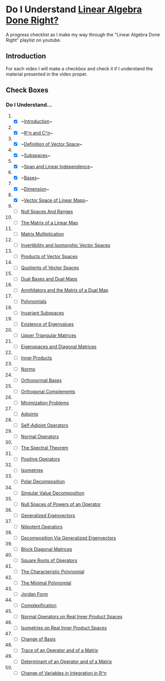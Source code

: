 # Do I Understand [Linear Algebra Done Right?](https://www.youtube.com/playlist?list=PLGAnmvB9m7zOBVCZBUUmSinFV0wEir2Vw)
A progress checklist as I make my way through the "Linear Algebra Done Right" playlist on youtube.

## Introduction
For each video I will make a checkbox and check it if I understand the material presented in the video proper.

## Check Boxes

### Do I Understand...
1. - [X] ~[Introduction](https://www.youtube.com//watch?v=lkx2BJcnyxk&amp;list=PLGAnmvB9m7zOBVCZBUUmSinFV0wEir2Vw&amp;index=1)~

2. - [X] ~[R^n and C^n](https://www.youtube.com//watch?v=lsRbaLl0PL8&amp;list=PLGAnmvB9m7zOBVCZBUUmSinFV0wEir2Vw&amp;index=2)~

3. - [X] ~[Definition of Vector Space](https://www.youtube.com//watch?v=rk__T8_kVc8&amp;list=PLGAnmvB9m7zOBVCZBUUmSinFV0wEir2Vw&amp;index=3)~

4. - [X] ~[Subspaces](https://www.youtube.com//watch?v=IG-aN3VHr1I&amp;list=PLGAnmvB9m7zOBVCZBUUmSinFV0wEir2Vw&amp;index=4)~

5. - [X] ~[Span and Linear Independence](https://www.youtube.com//watch?v=cRCaud-3AsY&amp;list=PLGAnmvB9m7zOBVCZBUUmSinFV0wEir2Vw&amp;index=5)~

6. - [X] ~[Bases](https://www.youtube.com//watch?v=mksFS97_RMs&amp;list=PLGAnmvB9m7zOBVCZBUUmSinFV0wEir2Vw&amp;index=6)~

7. - [X] ~[Dimension](https://www.youtube.com//watch?v=y6jRJ11ibMo&amp;list=PLGAnmvB9m7zOBVCZBUUmSinFV0wEir2Vw&amp;index=7)~

8. - [X] ~[Vector Space of Linear Maps](https://www.youtube.com//watch?v=GNg5drGm4JE&amp;list=PLGAnmvB9m7zOBVCZBUUmSinFV0wEir2Vw&amp;index=8)~

9. - [ ] [Null Spaces And Ranges](https://www.youtube.com//watch?v=SoV7-w8x8pk&amp;list=PLGAnmvB9m7zOBVCZBUUmSinFV0wEir2Vw&amp;index=9)

10. - [ ] [The Matrix of a Linear Map](https://www.youtube.com//watch?v=LlbzPlS3ZQk&amp;list=PLGAnmvB9m7zOBVCZBUUmSinFV0wEir2Vw&amp;index=10)

11. - [ ] [Matrix Multiplication](https://www.youtube.com//watch?v=Vf8z6XA7LJE&amp;list=PLGAnmvB9m7zOBVCZBUUmSinFV0wEir2Vw&amp;index=11)

12. - [ ] [Invertibility and Isomorphic Vector Spaces](https://www.youtube.com//watch?v=O3LDK6LKcME&amp;list=PLGAnmvB9m7zOBVCZBUUmSinFV0wEir2Vw&amp;index=12)

13. - [ ] [Products of Vector Spaces](https://www.youtube.com//watch?v=zzVBTNf6Z3M&amp;list=PLGAnmvB9m7zOBVCZBUUmSinFV0wEir2Vw&amp;index=13)

14. - [ ] [Quotients of Vector Spaces](https://www.youtube.com//watch?v=cbcgfl-FYuQ&amp;list=PLGAnmvB9m7zOBVCZBUUmSinFV0wEir2Vw&amp;index=14)

15. - [ ] [Dual Bases and Dual Maps](https://www.youtube.com//watch?v=XatRHhaUOws&amp;list=PLGAnmvB9m7zOBVCZBUUmSinFV0wEir2Vw&amp;index=15)

16. - [ ] [Annihilators and the Matrix of a Dual Map](https://www.youtube.com//watch?v=JwHnmznnMAc&amp;list=PLGAnmvB9m7zOBVCZBUUmSinFV0wEir2Vw&amp;index=16)

17. - [ ] [Polynomials](https://www.youtube.com//watch?v=16RepOJMUbM&amp;list=PLGAnmvB9m7zOBVCZBUUmSinFV0wEir2Vw&amp;index=17)

18. - [ ] [Invariant Subspaces](https://www.youtube.com//watch?v=NfoS22DasmE&amp;list=PLGAnmvB9m7zOBVCZBUUmSinFV0wEir2Vw&amp;index=18)

19. - [ ] [Existence of Eigenvalues](https://www.youtube.com//watch?v=zlmh4JSTijI&amp;list=PLGAnmvB9m7zOBVCZBUUmSinFV0wEir2Vw&amp;index=19)

20. - [ ] [Upper Triangular Matrices](https://www.youtube.com//watch?v=8HIk65B4CIM&amp;list=PLGAnmvB9m7zOBVCZBUUmSinFV0wEir2Vw&amp;index=20)

21. - [ ] [Eigenspaces and Diagonal Matrices](https://www.youtube.com//watch?v=znJ0TO0RY6I&amp;list=PLGAnmvB9m7zOBVCZBUUmSinFV0wEir2Vw&amp;index=21)

22. - [ ] [Inner Products](https://www.youtube.com//watch?v=MkYzm4W9p6U&amp;list=PLGAnmvB9m7zOBVCZBUUmSinFV0wEir2Vw&amp;index=22)

23. - [ ] [Norms](https://www.youtube.com//watch?v=Bl3kQu5djSg&amp;list=PLGAnmvB9m7zOBVCZBUUmSinFV0wEir2Vw&amp;index=23)

24. - [ ] [Orthonormal Bases](https://www.youtube.com//watch?v=KZetRHUtT0M&amp;list=PLGAnmvB9m7zOBVCZBUUmSinFV0wEir2Vw&amp;index=24)

25. - [ ] [Orthogonal Complements](https://www.youtube.com//watch?v=itYPJY85FJg&amp;list=PLGAnmvB9m7zOBVCZBUUmSinFV0wEir2Vw&amp;index=25)

26. - [ ] [Minimization Problems](https://www.youtube.com//watch?v=Ks_4aRkAyhk&amp;list=PLGAnmvB9m7zOBVCZBUUmSinFV0wEir2Vw&amp;index=26)

27. - [ ] [Adjoints](https://www.youtube.com//watch?v=i40zPJy8LEA&amp;list=PLGAnmvB9m7zOBVCZBUUmSinFV0wEir2Vw&amp;index=27)

28. - [ ] [Self-Adjoint Operators](https://www.youtube.com//watch?v=Sp_zKfuuawo&amp;list=PLGAnmvB9m7zOBVCZBUUmSinFV0wEir2Vw&amp;index=28)

29. - [ ] [Normal Operators](https://www.youtube.com//watch?v=WooOAHnfdhw&amp;list=PLGAnmvB9m7zOBVCZBUUmSinFV0wEir2Vw&amp;index=29)

30. - [ ] [The Spectral Theorem](https://www.youtube.com//watch?v=mvyiBQwvyLc&amp;list=PLGAnmvB9m7zOBVCZBUUmSinFV0wEir2Vw&amp;index=30)

31. - [ ] [Positive Operators](https://www.youtube.com//watch?v=JaD9FGpRYBg&amp;list=PLGAnmvB9m7zOBVCZBUUmSinFV0wEir2Vw&amp;index=31)

32. - [ ] [Isometries](https://www.youtube.com//watch?v=VxIg4c1fBWA&amp;list=PLGAnmvB9m7zOBVCZBUUmSinFV0wEir2Vw&amp;index=32)

33. - [ ] [Polar Decomposition](https://www.youtube.com//watch?v=NIwyebPnqHw&amp;list=PLGAnmvB9m7zOBVCZBUUmSinFV0wEir2Vw&amp;index=33)

34. - [ ] [Singular Value Decomposition](https://www.youtube.com//watch?v=ySQ_f4Lh9AU&amp;list=PLGAnmvB9m7zOBVCZBUUmSinFV0wEir2Vw&amp;index=34)

35. - [ ] [Null Spaces of Powers of an Operator](https://www.youtube.com//watch?v=VmpdsIs78p0&amp;list=PLGAnmvB9m7zOBVCZBUUmSinFV0wEir2Vw&amp;index=35)

36. - [ ] [Generalized Eigenvectors](https://www.youtube.com//watch?v=xyhaYHGZN-w&amp;list=PLGAnmvB9m7zOBVCZBUUmSinFV0wEir2Vw&amp;index=36)

37. - [ ] [Nilpotent Operators](https://www.youtube.com//watch?v=RiB4xWbK62c&amp;list=PLGAnmvB9m7zOBVCZBUUmSinFV0wEir2Vw&amp;index=37)

38. - [ ] [Decomposition Via Generalized Eigenvectors](https://www.youtube.com//watch?v=VB_tGYSFmJE&amp;list=PLGAnmvB9m7zOBVCZBUUmSinFV0wEir2Vw&amp;index=38)

39. - [ ] [Block Diagonal Matrices](https://www.youtube.com//watch?v=a60r50XvtVo&amp;list=PLGAnmvB9m7zOBVCZBUUmSinFV0wEir2Vw&amp;index=39)

40. - [ ] [Square Roots of Operators](https://www.youtube.com//watch?v=DmFRusu-IfE&amp;list=PLGAnmvB9m7zOBVCZBUUmSinFV0wEir2Vw&amp;index=40)

41. - [ ] [The Characteristic Polynomial](https://www.youtube.com//watch?v=TJ9clajl0Vg&amp;list=PLGAnmvB9m7zOBVCZBUUmSinFV0wEir2Vw&amp;index=41)

42. - [ ] [The Minimal Polynomial](https://www.youtube.com//watch?v=3WkxhuzcSCE&amp;list=PLGAnmvB9m7zOBVCZBUUmSinFV0wEir2Vw&amp;index=42)

43. - [ ] [Jordan Form](https://www.youtube.com//watch?v=jWo65wklbYM&amp;list=PLGAnmvB9m7zOBVCZBUUmSinFV0wEir2Vw&amp;index=43)

44. - [ ] [Complexification](https://www.youtube.com//watch?v=abxZ41qiwIM&amp;list=PLGAnmvB9m7zOBVCZBUUmSinFV0wEir2Vw&amp;index=44)

45. - [ ] [Normal Operators on Real Inner Product Spaces](https://www.youtube.com//watch?v=6p9yOH_VK60&amp;list=PLGAnmvB9m7zOBVCZBUUmSinFV0wEir2Vw&amp;index=45)

46. - [ ] [Isometries on Real Inner Product Spaces](https://www.youtube.com//watch?v=oL5jiCfBNRo&amp;list=PLGAnmvB9m7zOBVCZBUUmSinFV0wEir2Vw&amp;index=46)

47. - [ ] [Change of Basis](https://www.youtube.com//watch?v=RdaflWPVFNE&amp;list=PLGAnmvB9m7zOBVCZBUUmSinFV0wEir2Vw&amp;index=47)

48. - [ ] [Trace of an Operator and of a Matrix](https://www.youtube.com//watch?v=3NdI4DHJ8Ro&amp;list=PLGAnmvB9m7zOBVCZBUUmSinFV0wEir2Vw&amp;index=48)

49. - [ ] [Determinant of an Operator and of a Matrix](https://www.youtube.com//watch?v=wbMDQPRpNRc&amp;list=PLGAnmvB9m7zOBVCZBUUmSinFV0wEir2Vw&amp;index=49)

50. - [ ] [Change of Variables in Integration in R^n](https://www.youtube.com//watch?v=pmQ8cfZiXl0&amp;list=PLGAnmvB9m7zOBVCZBUUmSinFV0wEir2Vw&amp;index=50)
